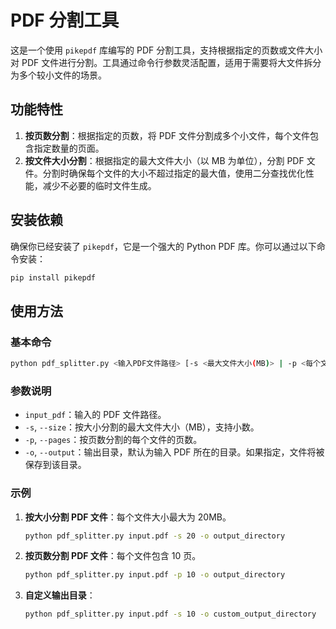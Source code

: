 # PDF 分割工具

这是一个使用 `pikepdf` 库编写的 PDF 分割工具，支持根据指定的页数或文件大小对 PDF 文件进行分割。工具通过命令行参数灵活配置，适用于需要将大文件拆分为多个较小文件的场景。

## 功能特性

1. **按页数分割**：根据指定的页数，将 PDF 文件分割成多个小文件，每个文件包含指定数量的页面。
2. **按文件大小分割**：根据指定的最大文件大小（以 MB 为单位），分割 PDF 文件。分割时确保每个文件的大小不超过指定的最大值，使用二分查找优化性能，减少不必要的临时文件生成。

## 安装依赖

确保你已经安装了 `pikepdf`，它是一个强大的 Python PDF 库。你可以通过以下命令安装：

```bash
pip install pikepdf
```

## 使用方法

### 基本命令

```bash
python pdf_splitter.py <输入PDF文件路径> [-s <最大文件大小(MB)> | -p <每个文件的页数>] [-o <输出目录>]
```

### 参数说明

- `input_pdf`：输入的 PDF 文件路径。
- `-s`, `--size`：按大小分割的最大文件大小（MB），支持小数。
- `-p`, `--pages`：按页数分割的每个文件的页数。
- `-o`, `--output`：输出目录，默认为输入 PDF 所在的目录。如果指定，文件将被保存到该目录。

### 示例

1. **按大小分割 PDF 文件**：每个文件大小最大为 20MB。

    ```bash
    python pdf_splitter.py input.pdf -s 20 -o output_directory
    ```

2. **按页数分割 PDF 文件**：每个文件包含 10 页。

    ```bash
    python pdf_splitter.py input.pdf -p 10 -o output_directory
    ```

3. **自定义输出目录**：

    ```bash
    python pdf_splitter.py input.pdf -s 10 -o custom_output_directory
    ```